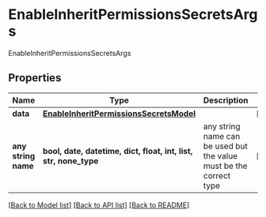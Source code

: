 # EnableInheritPermissionsSecretsArgs

EnableInheritPermissionsSecretsArgs

## Properties
Name | Type | Description | Notes
------------ | ------------- | ------------- | -------------
**data** | [**EnableInheritPermissionsSecretsModel**](EnableInheritPermissionsSecretsModel.md) |  | [optional] 
**any string name** | **bool, date, datetime, dict, float, int, list, str, none_type** | any string name can be used but the value must be the correct type | [optional]

[[Back to Model list]](../README.md#documentation-for-models) [[Back to API list]](../README.md#documentation-for-api-endpoints) [[Back to README]](../README.md)


